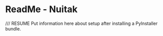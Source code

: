 # ReadMe - Nuitak
/// RESUME Put information here about setup after installing a PyInstaller bundle.
